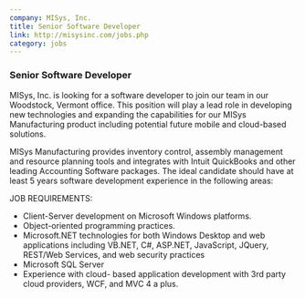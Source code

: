 ```yaml
---
company: MISys, Inc.
title: Senior Software Developer
link: http://misysinc.com/jobs.php
category: jobs
---
```



### Senior Software Developer
MISys, Inc. is looking for a software developer to join our team in our Woodstock, Vermont office. This position will play a lead role in developing new technologies and expanding the capabilities for our MISys Manufacturing product including potential future mobile and cloud-based solutions.

MISys Manufacturing provides inventory control, assembly management and resource planning tools and integrates with Intuit QuickBooks and other leading Accounting Software packages. The ideal candidate should have at least 5 years software development experience in the following areas:

JOB REQUIREMENTS:

*	Client-Server development on Microsoft Windows platforms.
*	Object-oriented programming practices.
*	Microsoft.NET technologies for both Windows Desktop and web applications including VB.NET, C#, ASP.NET, JavaScript, JQuery, REST/Web Services, and web security practices
*	Microsoft SQL Server
* Experience with cloud- based application development with 3rd party cloud providers, WCF, and MVC 4 a plus.
